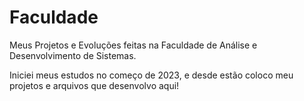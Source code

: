 # Faculdade
Meus Projetos e Evoluções feitas na Faculdade de Análise e Desenvolvimento de Sistemas.

Iniciei meus estudos no começo de 2023, e desde estão coloco meu projetos e arquivos que desenvolvo aqui!
